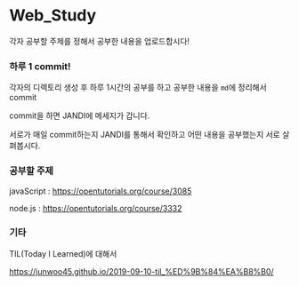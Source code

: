 # Web_Study
각자 공부할 주제를 정해서 공부한 내용을 업로드합시다!

### 하루 1 commit!
각자의 디렉토리 생성 후 하루 1시간의 공부를 하고 공부한 내용을 `md`에 정리해서 commit

commit을 하면 JANDI에 메세지가 갑니다.

서로가 매일 commit하는지 JANDI를 통해서 확인하고 어떤 내용을 공부했는지 서로 살펴봅시다.

### 공부할 주제
javaScript : https://opentutorials.org/course/3085

node.js : https://opentutorials.org/course/3332

### 기타
TIL(Today I Learned)에 대해서

https://junwoo45.github.io/2019-09-10-til_%ED%9B%84%EA%B8%B0/
